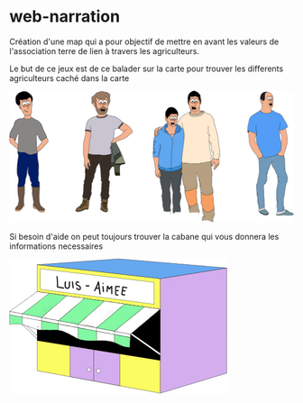 # web-narration

Création d'une map qui a pour objectif de mettre en avant les valeurs de l'association terre de lien à travers les agriculteurs. 

Le but de ce jeux est de ce balader sur la carte pour trouver les differents agriculteurs caché dans la carte

<img src="assets/images/illu.svg" alt="">

Si besoin d'aide on peut toujours trouver la cabane qui vous donnera les informations necessaires

<img src="assets/images/cabane.svg" alt="">